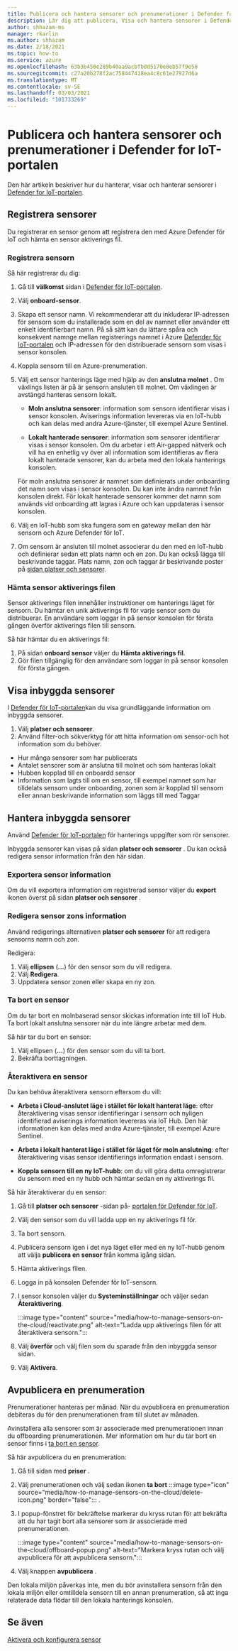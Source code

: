 ```yaml
---
title: Publicera och hantera sensorer och prenumerationer i Defender for IoT-portalen
description: Lär dig att publicera, Visa och hantera sensorer i Defender för IoT-portalen.
author: shhazam-ms
manager: rkarlin
ms.author: shhazam
ms.date: 2/18/2021
ms.topic: how-to
ms.service: azure
ms.openlocfilehash: 63b3b450e289b40aa9acbfb0d5170e8eb57f9e58
ms.sourcegitcommit: c27a20b278f2ac758447418ea4c8c61e27927d6a
ms.translationtype: MT
ms.contentlocale: sv-SE
ms.lasthandoff: 03/03/2021
ms.locfileid: "101733269"
---
```

# <a name="onboard-and-manage-sensors-and-subscriptions-in-the-defender-for-iot-portal"></a>Publicera och hantera sensorer och prenumerationer i Defender for IoT-portalen

Den här artikeln beskriver hur du hanterar, visar och hanterar sensorer i [Defender for IoT-portalen](https://portal.azure.com/#blade/Microsoft_Azure_IoT_Defender/IoTDefenderDashboard/Getting_Started).

## <a name="onboard-sensors"></a>Registrera sensorer

Du registrerar en sensor genom att registrera den med Azure Defender för IoT och hämta en sensor aktiverings fil.

### <a name="register-the-sensor"></a>Registrera sensorn

Så här registrerar du dig:

1. Gå till **välkomst** sidan i [Defender för IoT-portalen](https://portal.azure.com/#blade/Microsoft_Azure_IoT_Defender/IoTDefenderDashboard/Getting_Started).
1. Välj **onboard-sensor**.
1. Skapa ett sensor namn. Vi rekommenderar att du inkluderar IP-adressen för sensorn som du installerade som en del av namnet eller använder ett enkelt identifierbart namn. På så sätt kan du lättare spåra och konsekvent namnge mellan registrerings namnet i Azure [Defender för IoT-portalen](https://portal.azure.com/#blade/Microsoft_Azure_IoT_Defender/IoTDefenderDashboard/Getting_Started) och IP-adressen för den distribuerade sensorn som visas i sensor konsolen.
1. Koppla sensorn till en Azure-prenumeration.
1. Välj ett sensor hanterings läge med hjälp av den **anslutna molnet** . Om växlings listen är på är sensorn ansluten till molnet. Om växlingen är avstängd hanteras sensorn lokalt.

   - **Moln anslutna sensorer**: information som sensorn identifierar visas i sensor konsolen. Aviserings information levereras via en IoT-hubb och kan delas med andra Azure-tjänster, till exempel Azure Sentinel.

   - **Lokalt hanterade sensorer**: information som sensorer identifierar visas i sensor konsolen. Om du arbetar i ett Air-gapped nätverk och vill ha en enhetlig vy över all information som identifieras av flera lokalt hanterade sensorer, kan du arbeta med den lokala hanterings konsolen.

   För moln anslutna sensorer är namnet som definierats under onboarding det namn som visas i sensor konsolen. Du kan inte ändra namnet från konsolen direkt. För lokalt hanterade sensorer kommer det namn som används vid onboarding att lagras i Azure och kan uppdateras i sensor konsolen.

1. Välj en IoT-hubb som ska fungera som en gateway mellan den här sensorn och Azure Defender för IoT.
1. Om sensorn är ansluten till molnet associerar du den med en IoT-hubb och definierar sedan ett plats namn och en zon. Du kan också lägga till beskrivande taggar. Plats namn, zon och taggar är beskrivande poster på [sidan platser och sensorer](#view-onboarded-sensors).

### <a name="download-the-sensor-activation-file"></a>Hämta sensor aktiverings filen

Sensor aktiverings filen innehåller instruktioner om hanterings läget för sensorn. Du hämtar en unik aktiverings fil för varje sensor som du distribuerar. En användare som loggar in på sensor konsolen för första gången överför aktiverings filen till sensorn.

Så här hämtar du en aktiverings fil:

1. På sidan **onboard sensor** väljer du **Hämta aktiverings fil**.
1. Gör filen tillgänglig för den användare som loggar in på sensor konsolen för första gången.

## <a name="view-onboarded-sensors"></a>Visa inbyggda sensorer

I [Defender för IoT-portalen](https://portal.azure.com/#blade/Microsoft_Azure_IoT_Defender/IoTDefenderDashboard/Getting_Started)kan du visa grundläggande information om inbyggda sensorer.

1. Välj **platser och sensorer**.
1. Använd filter-och sökverktyg för att hitta information om sensor-och hot information som du behöver.

- Hur många sensorer som har publicerats
- Antalet sensorer som är anslutna till molnet och som hanteras lokalt
- Hubben kopplad till en onboardd sensor
- Information som lagts till om en sensor, till exempel namnet som har tilldelats sensorn under onboarding, zonen som är kopplad till sensorn eller annan beskrivande information som läggs till med Taggar

## <a name="manage-onboarded-sensors"></a>Hantera inbyggda sensorer

Använd [Defender för IoT-portalen](https://portal.azure.com/#blade/Microsoft_Azure_IoT_Defender/IoTDefenderDashboard/Getting_Started) för hanterings uppgifter som rör sensorer.

Inbyggda sensorer kan visas på sidan **platser och sensorer** . Du kan också redigera sensor information från den här sidan.

### <a name="export-sensor-details"></a>Exportera sensor information

Om du vill exportera information om registrerad sensor väljer du **export** ikonen överst på sidan **platser och sensorer** .

### <a name="edit-sensor-zone-details"></a>Redigera sensor zons information

Använd redigerings alternativen **platser och sensorer** för att redigera sensorns namn och zon.

Redigera:

1. Välj **ellipsen** (**...**) för den sensor som du vill redigera.
1. Välj **Redigera**.
1. Uppdatera sensor zonen eller skapa en ny zon.

### <a name="delete-a-sensor"></a>Ta bort en sensor

Om du tar bort en molnbaserad sensor skickas information inte till IoT Hub. Ta bort lokalt anslutna sensorer när du inte längre arbetar med dem.

Så här tar du bort en sensor:

1. Välj ellipsen (**...**) för den sensor som du vill ta bort.
1. Bekräfta borttagningen.

### <a name="reactivate-a-sensor"></a>Återaktivera en sensor 

Du kan behöva återaktivera sensorn eftersom du vill:

- **Arbeta i Cloud-anslutet läge i stället för lokalt hanterat läge**: efter återaktivering visas sensor identifieringar i sensorn och nyligen identifierad aviserings information levereras via IoT Hub. Den här informationen kan delas med andra Azure-tjänster, till exempel Azure Sentinel.

- **Arbeta i lokalt hanterat läge i stället för läget för moln anslutning**: efter återaktivering visas sensor identifierings information endast i sensorn.

- **Koppla sensorn till en ny IoT-hubb**: om du vill göra detta omregistrerar du sensorn med en ny hubb och hämtar sedan en ny aktiverings fil.

Så här återaktiverar du en sensor:

1. Gå till **platser och sensorer** -sidan på- [portalen för Defender för IoT](https://portal.azure.com/#blade/Microsoft_Azure_IoT_Defender/IoTDefenderDashboard/Getting_Started).

2. Välj den sensor som du vill ladda upp en ny aktiverings fil för.

3. Ta bort sensorn.

4. Publicera sensorn igen i det nya läget eller med en ny IoT-hubb genom att välja **publicera en sensor** från komma igång sidan.

5. Hämta aktiverings filen.

1. Logga in på konsolen Defender för IoT-sensorn.

7. I sensor konsolen väljer du **Systeminställningar** och väljer sedan **Återaktivering**.

   :::image type="content" source="media/how-to-manage-sensors-on-the-cloud/reactivate.png" alt-text="Ladda upp aktiverings filen för att återaktivera sensorn.":::

8. Välj **överför** och välj filen som du sparade från den inbyggda sensor sidan.

9. Välj **Aktivera**.

## <a name="offboard-a-subscription"></a>Avpublicera en prenumeration

Prenumerationer hanteras per månad. När du avpublicera en prenumeration debiteras du för den prenumerationen fram till slutet av månaden. 

Avinstallera alla sensorer som är associerade med prenumerationen innan du offboarding prenumerationen. Mer information om hur du tar bort en sensor finns i [ta bort en sensor](#delete-a-sensor). 

Så här avpublicera du en prenumeration:

1. Gå till sidan med **priser** .
1. Välj prenumerationen och välj sedan ikonen **ta bort** :::image type="icon" source="media/how-to-manage-sensors-on-the-cloud/delete-icon.png" border="false"::: .
1. I popup-fönstret för bekräftelse markerar du kryss rutan för att bekräfta att du har tagit bort alla sensorer som är associerade med prenumerationen.

    :::image type="content" source="media/how-to-manage-sensors-on-the-cloud/offboard-popup.png" alt-text="Markera kryss rutan och välj avpublicera för att avpublicera sensorn.":::

1. Välj knappen **avpublicera** . 

Den lokala miljön påverkas inte, men du bör avinstallera sensorn från den lokala miljön eller omtilldela sensorn till en annan prenumeration, så att inga relaterade data flödar till den lokala hanterings konsolen. 

## <a name="see-also"></a>Se även

[Aktivera och konfigurera sensor](how-to-activate-and-set-up-your-sensor.md)
